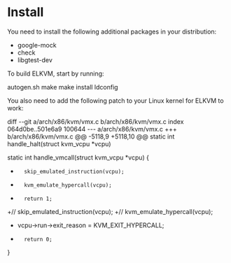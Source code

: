 # Install

You need to install the following additional packages in your distribution:
* google-mock
* check
* libgtest-dev

To build ELKVM, start by running:

autogen.sh
make
make install
ldconfig

You also need to add the following patch to your Linux kernel for ELKVM to work:

diff --git a/arch/x86/kvm/vmx.c b/arch/x86/kvm/vmx.c
index 064d0be..501e6a9 100644
--- a/arch/x86/kvm/vmx.c
+++ b/arch/x86/kvm/vmx.c
@@ -5118,9 +5118,10 @@ static int handle_halt(struct kvm_vcpu *vcpu)
 
 static int handle_vmcall(struct kvm_vcpu *vcpu)
 {
-       skip_emulated_instruction(vcpu);
-       kvm_emulate_hypercall(vcpu);
-       return 1;
+//     skip_emulated_instruction(vcpu);
+//     kvm_emulate_hypercall(vcpu);
+  vcpu->run->exit_reason = KVM_EXIT_HYPERCALL;
+       return 0;
 }

